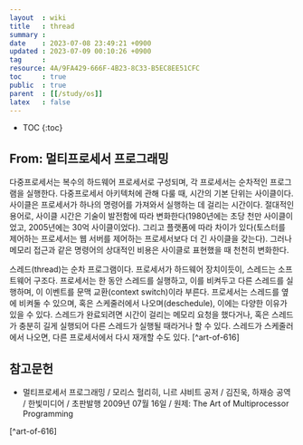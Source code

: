 ```yaml
---
layout  : wiki
title   : thread
summary : 
date    : 2023-07-08 23:49:21 +0900
updated : 2023-07-09 00:10:26 +0900
tag     : 
resource: 4A/9FA429-666F-4B23-8C33-B5EC8EE51CFC
toc     : true
public  : true
parent  : [[/study/os]]
latex   : false
---
```

* TOC
{:toc}

## From: 멀티프로세서 프로그래밍

>
다중프로세서는 복수의 하드웨어 프로세서로 구성되며, 각 프로세서는 순차적인 프로그램을 실행한다.
다중프로세서 아키텍처에 관해 다룰 때, 시간의 기본 단위는 사이클이다.
사이클은 프로세서가 하나의 명령어를 가져와서 실행하는 데 걸리는 시간이다.
절대적인 용어로, 사이클 시간은 기술이 발전함에 따라 변화한다(1980년에는 초당 천만 사이클이었고, 2005년에는 30억 사이클이었다).
그리고 플랫폼에 따라 차이가 있다(토스터를 제어하는 프로세서는 웹 서버를 제어하는 프로세서보다 더 긴 사이클을 갖는다).
그러나 메모리 접근과 같은 명령어의 상대적인 비용은 사이클로 표현했을 때 천천히 변화한다.
>
스레드(thread)는 순차 프로그램이다.
프로세서가 하드웨어 장치이듯이, 스레드는 소프트웨어 구조다.
프로세서는 한 동안 스레드를 실행하고, 이를 비켜두고 다른 스레드를 실행하며, 이 이벤트를 문맥 교환(context switch)이라 부른다.
프로세서는 스레드를 옆에 비켜둘 수 있으며, 혹은 스케줄러에서 나오며(deschedule), 이에는 다양한 이유가 있을 수 있다.
스레드가 완료되려면 시간이 걸리는 메모리 요청을 했다거나, 혹은 스레드가 충분히 길게 실행되어 다른 스레드가 실행될 때라거나 할 수 있다.
스레드가 스케줄러에서 나오면, 다른 프로세서에서 다시 재개할 수도 있다.
[^art-of-616]


## 참고문헌

- 멀티프로세서 프로그래밍 / 모리스 헐리히, 니르 샤비트 공저 / 김진욱, 하재승 공역 / 한빛미디어 / 초판발행 2009년 07월 16일 / 원제: The Art of Multiprocessor Programming

[^art-of-616]

